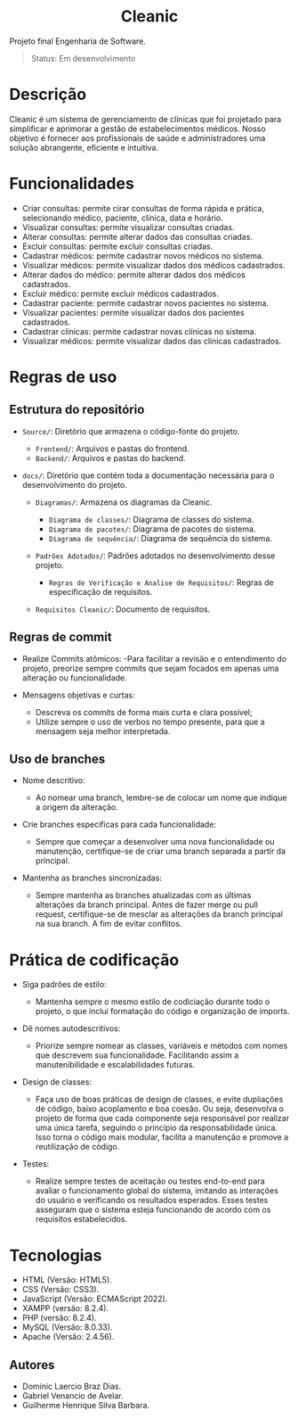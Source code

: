 <h1 align="center"> Cleanic </h1>

Projeto final Engenharia de Software.

> Status: Em desenvolvimento

# Descrição

Cleanic é um sistema de gerenciamento de clínicas que foi projetado para simplificar e aprimorar a gestão 
de estabelecimentos médicos. Nosso objetivo é fornecer aos profissionais de saúde e administradores uma solução 
abrangente, eficiente e intuitiva.

# Funcionalidades
+ Criar consultas: permite cirar consultas de forma rápida e prática, selecionando médico, paciente, clínica, data e horário.
+ Visualizar consultas: permite visualizar consultas criadas.
+ Alterar consultas: permite alterar dados das consultas criadas.
+ Excluir consultas: permite excluir consultas criadas.
+ Cadastrar médicos: permite cadastrar novos médicos no sistema.
+ Visualizar médicos: permite visualizar dados dos médicos cadastrados.
+ Alterar dados do médico: permite alterar dados dos médicos cadastrados.
+ Excluir médico: permite excluir médicos cadastrados.
+ Cadastrar paciente: permite cadastrar novos pacientes no sistema.
+ Visualizar pacientes: permite visualizar dados dos pacientes cadastrados.
+ Cadastrar clínicas: permite cadastrar novas clínicas no sistema.
+ Visualizar médicos: permite visualizar dados das clínicas cadastrados.


# Regras de uso

## Estrutura do repositório
- `Source/`: Diretório que armazena o código-fonte do projeto.
  - `Frontend/`: Arquivos e pastas do frontend.
  - `Backend/`: Arquivos e pastas do backend.
    
 - `docs/`: Diretório que contém toda a documentação necessária para o desenvolvimento do projeto.
    - `Diagramas/`: Armazena os diagramas da Cleanic.
        - `Diagrama de classes/`: Diagrama de classes do sistema.
        - `Diagrama de pacotes/`: Diagrama de pacotes do sistema.
        - `Diagrama de sequência/`: Diagrama de sequência do sistema.

    - `Padrões Adotados/`: Padrões adotados no desenvolvimento desse projeto.
      - `Regras de Verificação e Analise de Requisitos/`: Regras de especificação de requisitos.

    - `Requisitos Cleanic/`: Documento de requisitos.

## Regras de commit

- Realize Commits atômicos:
  -Para facilitar a revisão e o entendimento do projeto, preorize sempre commits que sejam focados em apenas uma alteração ou funcionalidade.

- Mensagens objetivas e curtas:
  - Descreva os commits de forma mais curta e clara possível;
  - Utilize sempre o uso de verbos no tempo presente, para que a mensagem seja melhor interpretada.
  
## Uso de branches

- Nome descritivo:
  - Ao nomear uma branch, lembre-se de colocar um nome que indique a origem da alteração.

- Crie branches específicas para cada funcionalidade:
  - Sempre que começar a desenvolver uma nova funcionalidade ou manutenção, certifique-se de criar uma branch separada a partir da principal.

- Mantenha as branches sincronizadas:
  - Sempre mantenha as branches atualizadas com as últimas alterações da branch principal. Antes de fazer merge ou pull request, certifique-se de mesclar as alterações da       branch principal na sua branch. A fim de evitar conflitos. 
  


# Prática de codificação

- Siga padrões de estilo:
  - Mantenha sempre o mesmo estilo de codiciação durante todo o projeto, o que inclui formatação do código e organização de imports.

- Dê nomes autodescritivos:
  - Priorize sempre nomear as classes, variáveis e métodos com nomes que descrevem sua funcionalidade. Facilitando assim a manutenibilidade e escalabilidades futuras.

- Design de classes:
  - Faça uso de boas práticas de design de classes, e evite dupliações de código, baixo acoplamento e boa coesão. Ou seja, desenvolva o projeto de forma que cada componente seja responsável por realizar uma única tarefa, seguindo o princípio da responsabilidade única. Isso torna o código mais modular, facilita a manutenção e promove a reutilização de código.
 
- Testes:
  - Realize sempre testes de aceitação ou testes end-to-end para avaliar o funcionamento global do sistema, imitando as interações do usuário e verificando os resultados esperados. Esses testes asseguram que o sistema esteja funcionando de acordo com os requisitos estabelecidos.

# Tecnologias
+ HTML (Versão: HTML5).
+ CSS (Versão: CSS3).
+ JavaScript (Versão: ECMAScript 2022).
+ XAMPP (versão: 8.2.4).
+ PHP (versão: 8.2.4).
+ MySQL (Versão: 8.0.33).
+ Apache (Versão: 2.4.56).
## Autores
+ Dominic Laercio Braz Dias.
+ Gabriel Venancio de Avelar. 
+ Guilherme Henrique Silva Barbara.

